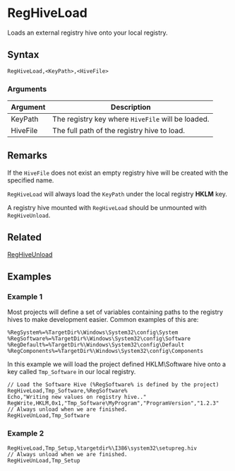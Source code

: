 # RegHiveLoad

Loads an external registry hive onto your local registry.

## Syntax

```pebakery
RegHiveLoad,<KeyPath>,<HiveFile>
```

### Arguments

| Argument | Description |
| --- | --- |
| KeyPath | The registry key where `HiveFile` will be loaded. |
| HiveFile | The full path of the registry hive to load. |

## Remarks

If the `HiveFile` does not exist an empty registry hive will be created with the specified name.

`RegHiveLoad` will always load the `KeyPath` under the local registry **HKLM** key.

A registry hive mounted with `RegHiveLoad` should be unmounted with `RegHiveUnload`.

## Related

[RegHiveUnload](./RegHiveUnload.md)

## Examples

### Example 1

Most projects will define a set of variables containing paths to the registry hives to make development easier.
Common examples of this are:

```pebakery
%RegSystem%=%TargetDir%\Windows\System32\config\System
%RegSoftware%=%TargetDir%\Windows\System32\config\Software
%RegDefault%=%TargetDir%\Windows\System32\config\Default
%RegComponents%=%TargetDir%\Windows\System32\config\Components
```

In this example we will load the project defined HKLM\Software hive onto a key called `Tmp_Software` in our local registry.

```pebakery
// Load the Software Hive (%RegSoftware% is defined by the project)
RegHiveLoad,Tmp_Software,%RegSoftware%
Echo,"Writing new values on registry hive.."
RegWrite,HKLM,0x1,"Tmp_Software\MyProgram","ProgramVersion","1.2.3"
// Always unload when we are finished.
RegHiveUnLoad,Tmp_Software
```
### Example 2

```pebakery
RegHiveLoad,Tmp_Setup,%targetdir%\I386\system32\setupreg.hiv
// Always unload when we are finished.
RegHiveUnLoad,Tmp_Setup
```